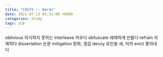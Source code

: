 ```yaml
---
title: "CASYS :: Words"
date: 2021-07-13 01:31:00 +0900
categories: Study
tags: 논문
---
```


oblivious 의식하지 못하는
interleave 끼우다
obfuscate 애매하게 만들다
refrain 자제하다
dissertation 논문
mitigation 완화, 경감
decoy 유인용 새, 미끼
evict 쫓아내다